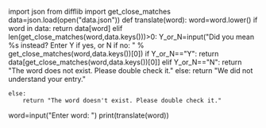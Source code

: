 import json
from difflib import get_close_matches
data=json.load(open("data.json"))
def translate(word):
    word=word.lower()
    if word in data:
        return data[word]
    elif len(get_close_matches(word,data.keys()))>0:
        Y_or_N=input("Did you mean %s instead? Enter Y if yes, or N if no: " % get_close_matches(word,data.keys())[0])
        if Y_or_N=="Y":
            return data[get_close_matches(word,data.keys())[0]]
        elif Y_or_N=="N":
            return "The word does not exist. Please double check it."
        else:
            return "We did not understand your entry."

    else:
        return "The word doesn't exist. Please double check it."
word=input("Enter word: ")
print(translate(word))
